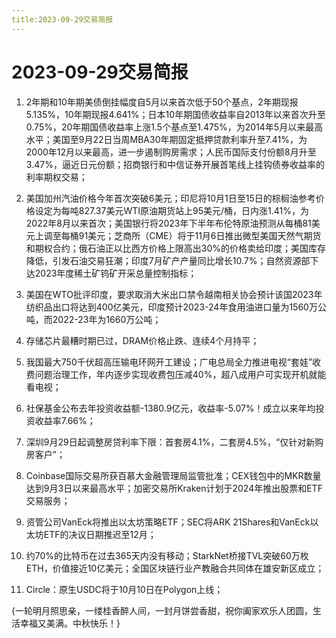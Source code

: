 ```yaml
---
title:2023-09-29交易简报
---
```

# 2023-09-29交易简报
1. 2年期和10年期美债倒挂幅度自5月以来首次低于50个基点，2年期现报5.135%，10年期现报4.641%；日本10年期国债收益率自2013年以来首次升至0.75%，20年期国债收益率上涨1.5个基点至1.475%，为2014年5月以来最高水平；美国至9月22日当周MBA30年期固定抵押贷款利率升至7.41%，为2000年12月以来最高，进一步遏制购房需求；人民币国际支付份额8月升至3.47%，逼近日元份额；招商银行和中信证券开展首笔线上挂钩债券收益率的利率期权交易；

2. 美国加州汽油价格今年首次突破6美元；印尼将10月1日至15日的棕榈油参考价格设定为每吨827.37美元WTI原油期货站上95美元/桶，日内涨1.41%，为2022年8月以来首次；美国银行将2023年下半年布伦特原油预测从每桶81美元上调至每桶91美元；芝商所（CME）将于11月6日推出微型美国天然气期货和期权合约；俄石油正以比西方价格上限高出30%的价格卖给印度；美国库存降低，引发石油交易狂潮；印度7月矿产产量同比增长10.7%；自然资源部下达2023年度稀土矿钨矿开采总量控制指标；

3. 美国在WTO批评印度，要求取消大米出口禁令越南相关协会预计该国2023年纺织品出口将达到400亿美元，印度预计2023-24年食用油进口量为1560万公吨，而2022-23年为1660万公吨；

4. 存储芯片最糟时期已过，DRAM价格止跌、连续4个月持平；

5. 我国最大750千伏超高压输电环网开工建设；广电总局全力推进电视“套娃”收费问题治理工作，年内逐步实现收费包压减40%，超八成用户可实现开机就能看电视；

6. 社保基金公布去年投资收益额-1380.9亿元，收益率-5.07%！成立以来年均投资收益率7.66%；

7. 深圳9月29日起调整房贷利率下限：首套房4.1%，二套房4.5%，“仅针对新购房客户”；

8. Coinbase国际交易所获百慕大金融管理局监管批准；CEX钱包中的MKR数量达到9月3日以来最高水平；加密交易所Kraken计划于2024年推出股票和ETF交易服务；

9. 资管公司VanEck将推出以太坊策略ETF；SEC将ARK 21Shares和VanEck以太坊ETF的决议日期推迟至12月；

10. 约70%的比特币在过去365天内没有移动；StarkNet桥接TVL突破60万枚ETH，价值接近10亿美元；全国区块链行业产教融合共同体在雄安新区成立；

11. Circle：原生USDC将于10月10日在Polygon上线；

​
{一轮明月照思亲，一缕桂香醉人间，一封月饼尝香甜，祝你阖家欢乐人团圆，生活幸福又美满。中秋快乐！}